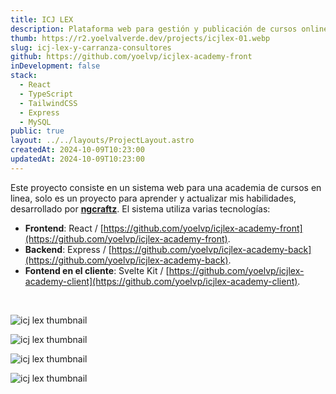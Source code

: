 ```yaml
---
title: ICJ LEX
description: Plataforma web para gestión y publicación de cursos online (inactivo).
thumb: https://r2.yoelvalverde.dev/projects/icjlex-01.webp
slug: icj-lex-y-carranza-consultores
github: https://github.com/yoelvp/icjlex-academy-front
inDevelopment: false
stack:
  - React
  - TypeScript
  - TailwindCSS
  - Express
  - MySQL
public: true
layout: ../../layouts/ProjectLayout.astro
createdAt: 2024-10-09T10:23:00
updatedAt: 2024-10-09T10:23:00
---
```


Este proyecto consiste en un sistema web para una academia de cursos en linea, solo es un proyecto para aprender y actualizar mis habilidades, desarrollado por [**ngcraftz**](https://github.com/ngcraftz). El sistema utiliza varias tecnologías:

- **Frontend**: React / [https://github.com/yoelvp/icjlex-academy-front](https://github.com/yoelvp/icjlex-academy-front).
- **Backend**: Express / [https://github.com/yoelvp/icjlex-academy-back](https://github.com/yoelvp/icjlex-academy-back).
- **Fontend en el cliente**: Svelte Kit / [https://github.com/yoelvp/icjlex-academy-client](https://github.com/yoelvp/icjlex-academy-client).

<br>

![icj lex thumbnail](https://r2.yoelvalverde.dev/projects/icjlex-02.webp)

![icj lex thumbnail](https://r2.yoelvalverde.dev/projects/icjlex-03.webp)

![icj lex thumbnail](https://r2.yoelvalverde.dev/projects/icjlex-04.webp)

![icj lex thumbnail](https://r2.yoelvalverde.dev/projects/icjlex-05.webp)
